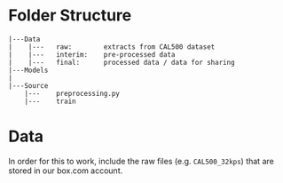 # Folder Structure

```
|---Data
|    |---   raw:        extracts from CAL500 dataset
|    |---   interim:    pre-processed data
|    |---   final:      processed data / data for sharing
|---Models
|    
|---Source
    |---    preprocessing.py
    |---    train
```

# Data
In order for this to work, include the raw files (e.g. `CAL500_32kps`) that are stored in our box.com account. 
